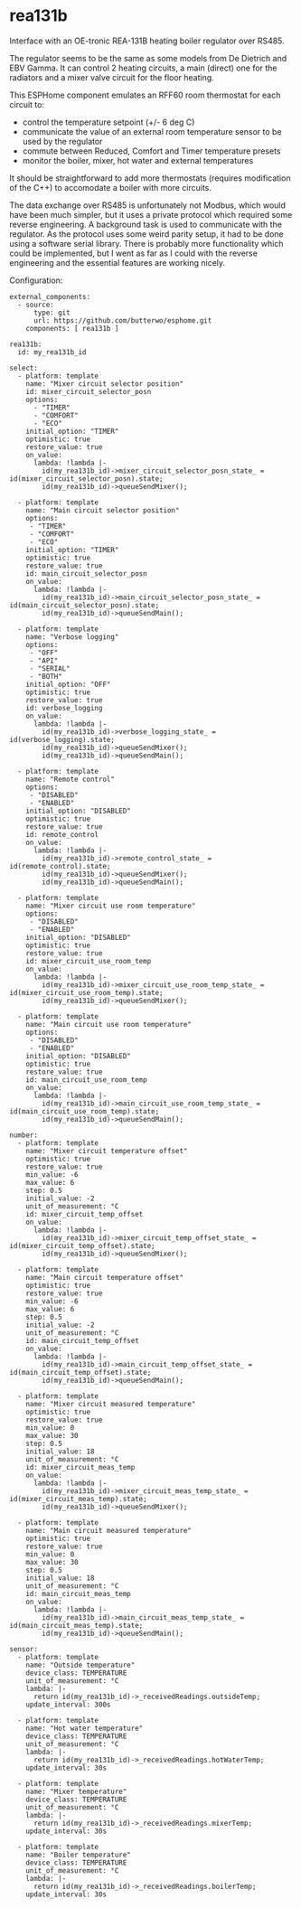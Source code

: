 # rea131b
Interface with an OE-tronic REA-131B heating boiler regulator over RS485.

The regulator seems to be the same as some models from De Dietrich and EBV Gamma. It can control 2 heating circuits, a main (direct) one for the radiators and a mixer valve circuit for the floor heating.

This ESPHome component emulates an RFF60 room thermostat for each circuit to:
- control the temperature setpoint (+/- 6 deg C)
- communicate the value of an external room temperature sensor to be used by the regulator
- commute between Reduced, Comfort and Timer temperature presets
- monitor the boiler, mixer, hot water and external temperatures

It should be straightforward to add more thermostats (requires modification of the C++) to accomodate a boiler with more circuits.

The data exchange over RS485 is unfortunately not Modbus, which would have been much simpler, but it uses a private protocol which required some reverse engineering.
A background task is used to communicate with the regulator. As the protocol uses some weird parity setup, it had to be done using a software serial library.
There is probably more functionality which could be implemented, but I went as far as I could with the reverse engineering and the essential features are working nicely.

Configuration:

```
external_components:
  - source:
      type: git
      url: https://github.com/butterwo/esphome.git
    components: [ rea131b ]

rea131b:
  id: my_rea131b_id

select:
  - platform: template
    name: "Mixer circuit selector position"
    id: mixer_circuit_selector_posn
    options:
      - "TIMER"
      - "COMFORT"
      - "ECO"
    initial_option: "TIMER"
    optimistic: true
    restore_value: true
    on_value:
      lambda: !lambda |-
        id(my_rea131b_id)->mixer_circuit_selector_posn_state_ = id(mixer_circuit_selector_posn).state;
        id(my_rea131b_id)->queueSendMixer();

  - platform: template
    name: "Main circuit selector position"
    options:
     - "TIMER"
     - "COMFORT"
     - "ECO"
    initial_option: "TIMER"
    optimistic: true
    restore_value: true
    id: main_circuit_selector_posn
    on_value:
      lambda: !lambda |-
        id(my_rea131b_id)->main_circuit_selector_posn_state_ = id(main_circuit_selector_posn).state;
        id(my_rea131b_id)->queueSendMain();

  - platform: template
    name: "Verbose logging"
    options:
     - "OFF"
     - "API"
     - "SERIAL"
     - "BOTH"
    initial_option: "OFF"
    optimistic: true
    restore_value: true
    id: verbose_logging
    on_value:
      lambda: !lambda |-
        id(my_rea131b_id)->verbose_logging_state_ = id(verbose_logging).state;
        id(my_rea131b_id)->queueSendMixer();
        id(my_rea131b_id)->queueSendMain();

  - platform: template
    name: "Remote control"
    options:
     - "DISABLED"
     - "ENABLED"
    initial_option: "DISABLED"
    optimistic: true
    restore_value: true
    id: remote_control
    on_value:
      lambda: !lambda |-
        id(my_rea131b_id)->remote_control_state_ = id(remote_control).state;
        id(my_rea131b_id)->queueSendMixer();
        id(my_rea131b_id)->queueSendMain();

  - platform: template
    name: "Mixer circuit use room temperature"
    options:
     - "DISABLED"
     - "ENABLED"
    initial_option: "DISABLED"
    optimistic: true
    restore_value: true
    id: mixer_circuit_use_room_temp
    on_value:
      lambda: !lambda |-
        id(my_rea131b_id)->mixer_circuit_use_room_temp_state_ = id(mixer_circuit_use_room_temp).state;
        id(my_rea131b_id)->queueSendMixer();

  - platform: template
    name: "Main circuit use room temperature"
    options:
     - "DISABLED"
     - "ENABLED"
    initial_option: "DISABLED"
    optimistic: true
    restore_value: true
    id: main_circuit_use_room_temp
    on_value:
      lambda: !lambda |-
        id(my_rea131b_id)->main_circuit_use_room_temp_state_ = id(main_circuit_use_room_temp).state;
        id(my_rea131b_id)->queueSendMain();

number:
  - platform: template
    name: "Mixer circuit temperature offset"
    optimistic: true
    restore_value: true
    min_value: -6
    max_value: 6
    step: 0.5
    initial_value: -2
    unit_of_measurement: °C
    id: mixer_circuit_temp_offset
    on_value:
      lambda: !lambda |-
        id(my_rea131b_id)->mixer_circuit_temp_offset_state_ = id(mixer_circuit_temp_offset).state;
        id(my_rea131b_id)->queueSendMixer();

  - platform: template
    name: "Main circuit temperature offset"
    optimistic: true
    restore_value: true
    min_value: -6
    max_value: 6
    step: 0.5
    initial_value: -2
    unit_of_measurement: °C
    id: main_circuit_temp_offset
    on_value:
      lambda: !lambda |-
        id(my_rea131b_id)->main_circuit_temp_offset_state_ = id(main_circuit_temp_offset).state;
        id(my_rea131b_id)->queueSendMain();

  - platform: template
    name: "Mixer circuit measured temperature"
    optimistic: true
    restore_value: true
    min_value: 0
    max_value: 30
    step: 0.5
    initial_value: 18
    unit_of_measurement: °C
    id: mixer_circuit_meas_temp
    on_value:
      lambda: !lambda |-
        id(my_rea131b_id)->mixer_circuit_meas_temp_state_ = id(mixer_circuit_meas_temp).state;
        id(my_rea131b_id)->queueSendMixer();

  - platform: template
    name: "Main circuit measured temperature"
    optimistic: true
    restore_value: true
    min_value: 0
    max_value: 30
    step: 0.5
    initial_value: 18
    unit_of_measurement: °C
    id: main_circuit_meas_temp
    on_value:
      lambda: !lambda |-
        id(my_rea131b_id)->main_circuit_meas_temp_state_ = id(main_circuit_meas_temp).state;
        id(my_rea131b_id)->queueSendMain();

sensor:
  - platform: template
    name: "Outside temperature"
    device_class: TEMPERATURE
    unit_of_measurement: °C
    lambda: |-
      return id(my_rea131b_id)->_receivedReadings.outsideTemp;
    update_interval: 300s

  - platform: template
    name: "Hot water temperature"
    device_class: TEMPERATURE
    unit_of_measurement: °C
    lambda: |-
      return id(my_rea131b_id)->_receivedReadings.hotWaterTemp;
    update_interval: 30s

  - platform: template
    name: "Mixer temperature"
    device_class: TEMPERATURE
    unit_of_measurement: °C
    lambda: |-
      return id(my_rea131b_id)->_receivedReadings.mixerTemp;
    update_interval: 30s

  - platform: template
    name: "Boiler temperature"
    device_class: TEMPERATURE
    unit_of_measurement: °C
    lambda: |-
      return id(my_rea131b_id)->_receivedReadings.boilerTemp;
    update_interval: 30s
```













